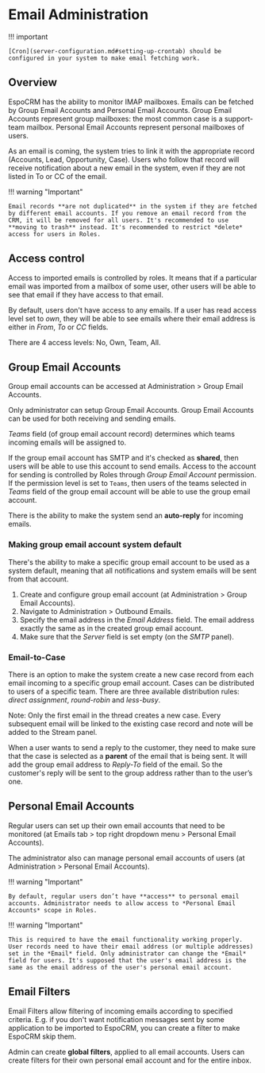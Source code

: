 # Email Administration

!!! important

    [Cron](server-configuration.md#setting-up-crontab) should be configured in your system to make email fetching work.

## Overview

EspoCRM has the ability to monitor IMAP mailboxes. Emails can be fetched by Group Email Accounts and Personal Email Accounts. Group Email Accounts represent group mailboxes: the most common case is a support-team mailbox. Personal Email Accounts represent personal mailboxes of users.

As an email is coming, the system tries to link it with the appropriate record (Accounts, Lead, Opportunity, Case). Users who follow that record will receive notification about a new email in the system, even if they are not listed in To or CC of the email.

!!! warning "Important"

    Email records **are not duplicated** in the system if they are fetched by different email accounts. If you remove an email record from the CRM, it will be removed for all users. It's recommended to use **moving to trash** instead. It's recommended to restrict *delete* access for users in Roles.

## Access control

Access to imported emails is controlled by roles. It means that if a particular email was imported from a mailbox of some user, other users will be able to see that email if they have access to that email.

By default, users don't have access to any emails. If a user has read access level set to  *own*, they will be able to see emails where their email address is either in *From*, *To* or *CC* fields.

There are 4 access levels: No, Own, Team, All.

## Group Email Accounts

Group email accounts can be accessed at Administration > Group Email Accounts.

Only administrator can setup Group Email Accounts. Group Email Accounts can be used for both receiving and sending emails.

*Teams* field (of group email account record) determines which teams incoming emails will be assigned to. 

If the group email account has SMTP and it's checked as **shared**, then users will be able to use this account to send emails. Access to the account for sending is controlled by Roles through *Group Email Account* permission. If the permission level is set to `Teams`, then users of the teams selected in *Teams* field of the group email account will be able to use the group email account.

There is the ability to make the system send an **auto-reply** for incoming emails.

### Making group email account system default

There's the ability to make a specific group email account to be used as a system default, meaning that all notifications and system emails will be sent from that account.

1. Create and configure group email account (at Administration > Group Email Accounts).
2. Navigate to Administration > Outbound Emails.
3. Specify the email address  in the *Email Address* field. The email address exactly the same as in the created group email account.
4. Make sure that the *Server* field is set empty (on the *SMTP* panel).


### Email-to-Case

There is an option to make the system create a new case record from each email incoming to a specific group email account. Cases can be distributed to users of a specific team. There are three available distribution rules: *direct assignment*, *round-robin* and *less-busy*. 

Note: Only the first email in the thread creates a new case. Every subsequent email will be linked to the existing case record and note will be added to the Stream panel.

When a user wants to send a reply to the customer, they need to make sure that the case is selected as a **parent** of the email that is being sent. It will add the group email address to *Reply-To* field of the email. So the customer's reply will be sent to the group address rather than to the user’s one.

## Personal Email Accounts

Regular users can set up their own email accounts that need to be monitored (at Emails tab > top right dropdown menu > Personal Email Accounts).

The administrator also can manage personal email accounts of users (at Administration > Personal Email Accounts).

!!! warning "Important"

    By default, regular users don’t have **access** to personal email accounts. Administrator needs to allow access to *Personal Email Accounts* scope in Roles.

!!! warning "Important"

    This is required to have the email functionality working properly. User records need to have their email address (or multiple addresses) set in the *Email* field. Only administrator can change the *Email* field for users. It's supposed that the user's email address is the same as the email address of the user's personal email account.

## Email Filters

Email Filters allow filtering of incoming emails according to specified criteria. E.g. if you don't want notification messages sent by some application to be imported to EspoCRM, you can create a filter to make EspoCRM skip them.

Admin can create **global filters**, applied to all email accounts. Users can create filters for their own personal email account and for the entire inbox.
